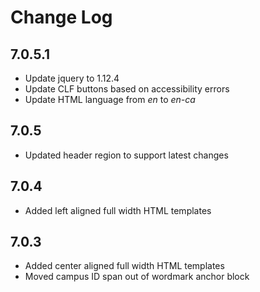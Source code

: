 
# Change Log

## 7.0.5.1
- Update jquery to 1.12.4
- Update CLF buttons based on accessibility errors
- Update HTML language from *en* to *en-ca*

## 7.0.5
- Updated header region to support latest changes

## 7.0.4
- Added left aligned full width HTML templates

## 7.0.3
- Added center aligned full width HTML templates
- Moved campus ID span out of wordmark anchor block